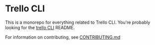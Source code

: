 # Trello CLI

This is a monorepo for everything related to Trello CLI. You're probably looking for the [trello CLI](https://github.com/mheap/trello-cli/tree/main/packages/trello-cli) README.

For information on contributing, see [CONTRIBUTING.md](https://github.com/mheap/trello-cli/blob/main/CONTRIBUTING.md)
